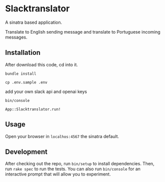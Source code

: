 # Slacktranslator

A sinatra based application.

Translate to English sending message and translate to Portuguese incoming messages.

## Installation

After download this code, cd into it.

`bundle install`

`cp .env.sample .env`

add your own slack api and openai keys

`bin/console`

`App::Slacktranslator.run!`

## Usage

Open your browser in `localhos:4567` the sinatra default.

## Development

After checking out the repo, run `bin/setup` to install dependencies. Then, run `rake spec` to run the tests. You can also run `bin/console` for an interactive prompt that will allow you to experiment.
